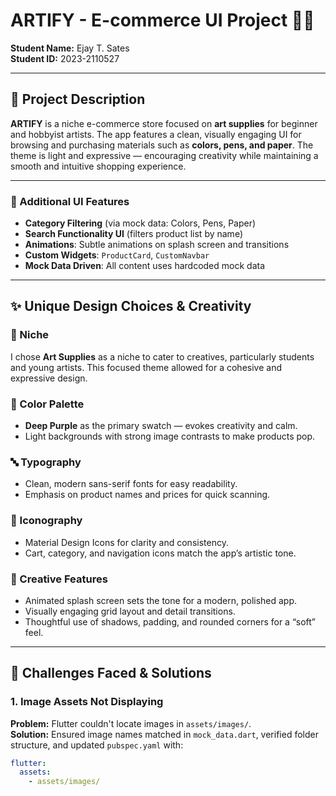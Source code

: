 # **ARTIFY** - E-commerce UI Project 🎨🛒

**Student Name:** Ejay T. Sates  
**Student ID:** 2023-2110527  

---

## 📌 Project Description

**ARTIFY** is a niche e-commerce store focused on **art supplies** for beginner and hobbyist artists. The app features a clean, visually engaging UI for browsing and purchasing materials such as **colors, pens, and paper**. The theme is light and expressive — encouraging creativity while maintaining a smooth and intuitive shopping experience.

---


### 🎨 Additional UI Features

- **Category Filtering** (via mock data: Colors, Pens, Paper)
- **Search Functionality UI** (filters product list by name)
- **Animations**: Subtle animations on splash screen and transitions
- **Custom Widgets**: `ProductCard`, `CustomNavbar`
- **Mock Data Driven**: All content uses hardcoded mock data

---

## ✨ Unique Design Choices & Creativity

### 🎯 Niche
I chose **Art Supplies** as a niche to cater to creatives, particularly students and young artists. This focused theme allowed for a cohesive and expressive design.

### 🎨 Color Palette
- **Deep Purple** as the primary swatch — evokes creativity and calm.
- Light backgrounds with strong image contrasts to make products pop.

### 🔤 Typography
- Clean, modern sans-serif fonts for easy readability.
- Emphasis on product names and prices for quick scanning.

### 🔧 Iconography
- Material Design Icons for clarity and consistency.
- Cart, category, and navigation icons match the app’s artistic tone.

### 🌟 Creative Features
- Animated splash screen sets the tone for a modern, polished app.
- Visually engaging grid layout and detail transitions.
- Thoughtful use of shadows, padding, and rounded corners for a “soft” feel.

---

## 🚧 Challenges Faced & Solutions

### 1. **Image Assets Not Displaying**
**Problem:** Flutter couldn't locate images in `assets/images/`.  
**Solution:** Ensured image names matched in `mock_data.dart`, verified folder structure, and updated `pubspec.yaml` with:
```yaml
flutter:
  assets:
    - assets/images/
